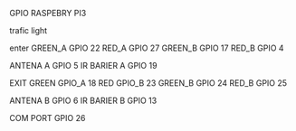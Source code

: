 GPIO RASPEBRY PI3


trafic light 

enter
GREEN_A GPIO 22
RED_A GPIO 27
GREEN_B GPIO 17
RED_B GPIO 4

ANTENA A GPIO 5
IR BARIER A GPIO 19


EXIT
GREEN GPIO_A 18
RED GPIO_B 23
GREEN_B GPIO 24
RED_B GPIO 25

ANTENA B  GPIO 6
IR BARIER B GPIO 13


COM PORT GPIO 26


